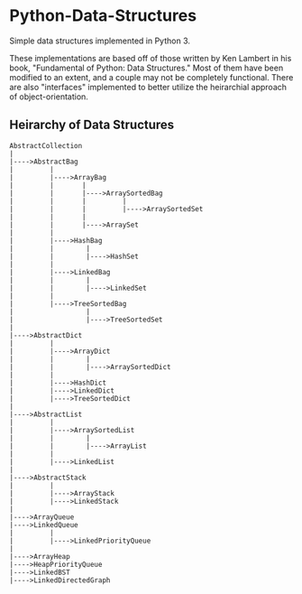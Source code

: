 # Python-Data-Structures
Simple data structures implemented in Python 3.

These implementations are based off of those written by Ken Lambert in his book, "Fundamental of Python: Data Structures."
Most of them have been modified to an extent, and a couple may not be completely functional. There are also
"interfaces" implemented to better utilize the heirarchial approach of object-orientation.

## Heirarchy of Data Structures
```
AbstractCollection
|
|---->AbstractBag
|         |
|         |---->ArrayBag
|         |       |
|         |       |---->ArraySortedBag
|         |       |         |
|         |       |         |---->ArraySortedSet
|         |       |
|         |       |---->ArraySet
|         |
|         |---->HashBag
|         |        |
|         |        |---->HashSet
|         |
|         |---->LinkedBag
|         |        |
|         |        |---->LinkedSet
|         |
|         |---->TreeSortedBag
|                  |
|                  |---->TreeSortedSet
|
|---->AbstractDict
|         |
|         |---->ArrayDict
|         |        |
|         |        |---->ArraySortedDict
|         |
|         |---->HashDict
|         |---->LinkedDict
|         |---->TreeSortedDict
|
|---->AbstractList
|         |
|         |---->ArraySortedList
|         |        |
|         |        |---->ArrayList
|         |
|         |---->LinkedList
|
|---->AbstractStack
|         |
|         |---->ArrayStack
|         |---->LinkedStack
|
|---->ArrayQueue
|---->LinkedQueue
|         |
|         |---->LinkedPriorityQueue
|
|---->ArrayHeap
|---->HeapPriorityQueue
|---->LinkedBST
|---->LinkedDirectedGraph
```
